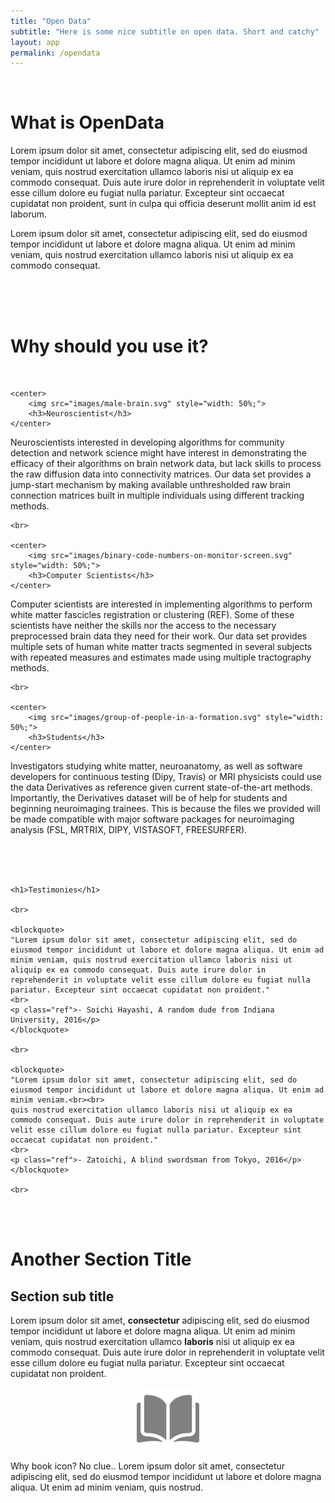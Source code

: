 ```yaml
---
title: "Open Data"
subtitle: "Here is some nice subtitle on open data. Short and catchy"
layout: app
permalink: /opendata
---
```


<br>

# What is OpenData

Lorem ipsum dolor sit amet, consectetur adipiscing elit, sed do eiusmod tempor incididunt ut labore et dolore magna aliqua. Ut enim ad minim veniam, quis nostrud exercitation ullamco laboris nisi ut aliquip ex ea commodo consequat. Duis aute irure dolor in reprehenderit in voluptate velit esse cillum dolore eu fugiat nulla pariatur. Excepteur sint occaecat cupidatat non proident, sunt in culpa qui officia deserunt mollit anim id est laborum.

Lorem ipsum dolor sit amet, consectetur adipiscing elit, sed do eiusmod tempor incididunt ut labore et dolore magna aliqua. Ut enim ad minim veniam, quis nostrud exercitation ullamco laboris nisi ut aliquip ex ea commodo consequat. 

<br><br><br>

# Why should you use it?

<br>

<div class="columns3">

    <center>
        <img src="images/male-brain.svg" style="width: 50%;">
        <h3>Neuroscientist</h3>
    </center>
    
Neuroscientists interested in developing algorithms for community detection and network science might have interest in demonstrating the efficacy of their algorithms on brain network data, but lack skills to process the raw diffusion data into connectivity matrices. Our data set provides a jump-start mechanism by making available unthresholded raw brain connection matrices built in multiple individuals using different tracking methods.

    <br>

    <center>
        <img src="images/binary-code-numbers-on-monitor-screen.svg" style="width: 50%;">
        <h3>Computer Scientists</h3>
    </center>

Computer scientists are interested in implementing algorithms to perform white matter fascicles registration or clustering (REF). Some of these scientists have neither the skills nor the access to the necessary preprocessed brain data they need for their work. Our data set provides multiple sets of human white matter tracts segmented in several subjects with repeated measures and estimates made using multiple tractography methods.

    <br>

    <center>
        <img src="images/group-of-people-in-a-formation.svg" style="width: 50%;">
        <h3>Students</h3>
    </center>

Investigators studying white matter, neuroanatomy, as well as software developers for continuous testing (Dipy, Travis) or MRI physicists could use the data Derivatives as reference given current state-of-the-art methods. Importantly, the Derivatives dataset will be of help for students and beginning neuroimaging trainees. This is because the files we provided will be made compatible with major software packages for neuroimaging analysis (FSL, MRTRIX, DIPY, VISTASOFT, FREESURFER). 


</div><!--columns3-->

<br><br><br>

<div class="testimony">

    <h1>Testimonies</h1>

    <br>

    <blockquote>
    "Lorem ipsum dolor sit amet, consectetur adipiscing elit, sed do eiusmod tempor incididunt ut labore et dolore magna aliqua. Ut enim ad minim veniam, quis nostrud exercitation ullamco laboris nisi ut aliquip ex ea commodo consequat. Duis aute irure dolor in reprehenderit in voluptate velit esse cillum dolore eu fugiat nulla pariatur. Excepteur sint occaecat cupidatat non proident."
    <br>
    <p class="ref">- Soichi Hayashi, A random dude from Indiana University, 2016</p>
    </blockquote>
    
    <br>

    <blockquote>
    "Lorem ipsum dolor sit amet, consectetur adipiscing elit, sed do eiusmod tempor incididunt ut labore et dolore magna aliqua. Ut enim ad minim veniam.<br><br>
    quis nostrud exercitation ullamco laboris nisi ut aliquip ex ea commodo consequat. Duis aute irure dolor in reprehenderit in voluptate velit esse cillum dolore eu fugiat nulla pariatur. Excepteur sint occaecat cupidatat non proident."
    <br>
    <p class="ref">- Zatoichi, A blind swordsman from Tokyo, 2016</p>
    </blockquote>

    <br>
</div>

<br><br>

# Another Section Title

## Section sub title 

Lorem ipsum dolor sit amet, <b>consectetur</b> adipiscing elit, sed do eiusmod tempor incididunt ut labore et dolore magna aliqua. Ut enim ad minim veniam, quis nostrud exercitation ullamco <b>laboris</b> nisi ut aliquip ex ea commodo consequat. Duis aute irure dolor in reprehenderit in voluptate velit esse cillum dolore eu fugiat nulla pariatur. Excepteur sint occaecat cupidatat non proident.

<center>
    <img src="images/open-book.svg" style="width: 100px;">
</center>

Why book icon? No clue.. Lorem ipsum dolor sit amet, consectetur adipiscing elit, sed do eiusmod tempor incididunt ut labore et dolore magna aliqua. Ut enim ad minim veniam, quis nostrud.



